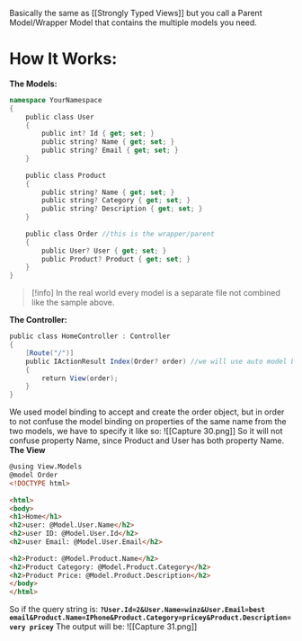 Basically the same as [[Strongly Typed Views]] but you call a Parent Model/Wrapper Model that contains the multiple models you need.
# How It Works:
**The Models:**
```c#
namespace YourNamespace
{
	public class User
	{
	    public int? Id { get; set; }
	    public string? Name { get; set; }
	    public string? Email { get; set; }
	}
	
	public class Product
	{
	    public string? Name { get; set; }
	    public string? Category { get; set; }
	    public string? Description { get; set; }
	}
	
	public class Order //this is the wrapper/parent
	{
	    public User? User { get; set; }
	    public Product? Product { get; set; }
	}
}
```
>[!info]
>In the real world every model is a separate file not combined like the sample above.

**The Controller:**
```c#
public class HomeController : Controller
{
    [Route("/")]
    public IActionResult Index(Order? order) //we will use auto model binding
    {
        return View(order);
    }
}
```
We used model binding to accept and create the order object, but in order to not confuse the model binding on properties of the same name from the two models, we have to specify it like so:
![[Capture 30.png]]
So it will not confuse property Name, since Product and User has both property Name.
**The View**
```html
@using View.Models
@model Order
<!DOCTYPE html>
 
<html>
<body>
<h1>Home</h1>
<h2>user: @Model.User.Name</h2>
<h2>user ID: @Model.User.Id</h2>
<h2>user Email: @Model.User.Email</h2>
 
<h2>Product: @Model.Product.Name</h2>
<h2>Product Category: @Model.Product.Category</h2>
<h2>Product Price: @Model.Product.Description</h2>
</body>
</html>
```
So if the query string is: **`?User.Id=2&User.Name=winz&User.Email=best email&Product.Name=IPhone&Product.Category=pricey&Product.Description=very pricey`**
The output will be:
![[Capture 31.png]]